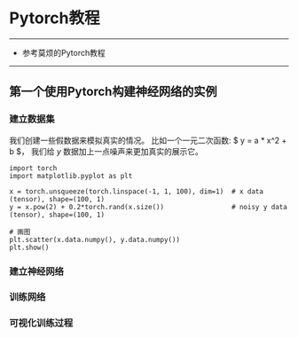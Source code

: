 # Pytorch教程 #

----------
- 参考莫烦的Pytorch教程

----------

## 第一个使用Pytorch构建神经网络的实例 ##
### 建立数据集 ###
我们创建一些假数据来模拟真实的情况。 比如一个一元二次函数: $ y = a * x^2 + b $， 我们给 $y$ 数据加上一点噪声来更加真实的展示它。



	import torch
	import matplotlib.pyplot as plt
	
	x = torch.unsqueeze(torch.linspace(-1, 1, 100), dim=1)  # x data (tensor), shape=(100, 1)
	y = x.pow(2) + 0.2*torch.rand(x.size())                 # noisy y data (tensor), shape=(100, 1)
	
	# 画图
	plt.scatter(x.data.numpy(), y.data.numpy())
	plt.show()

### 建立神经网络 ###
### 训练网络 ###
### 可视化训练过程 ###